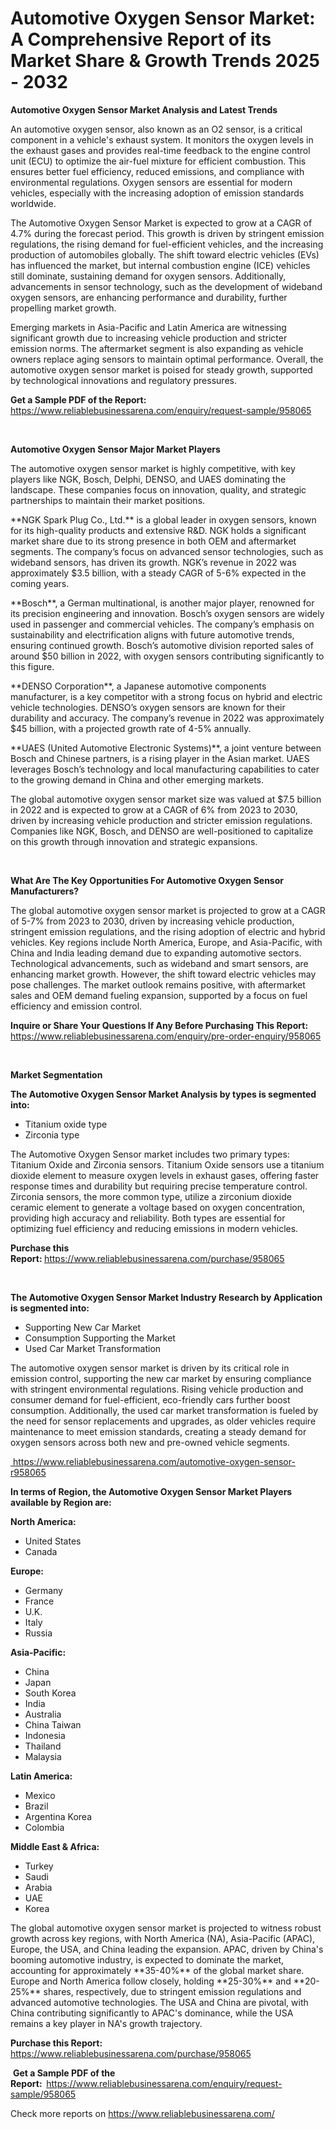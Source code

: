 <p><h1>Automotive Oxygen Sensor Market: A Comprehensive Report of its Market Share & Growth Trends 2025 - 2032</h1></p><p><strong>Automotive Oxygen Sensor Market Analysis and Latest Trends</strong></p>
<p><p>An automotive oxygen sensor, also known as an O2 sensor, is a critical component in a vehicle's exhaust system. It monitors the oxygen levels in the exhaust gases and provides real-time feedback to the engine control unit (ECU) to optimize the air-fuel mixture for efficient combustion. This ensures better fuel efficiency, reduced emissions, and compliance with environmental regulations. Oxygen sensors are essential for modern vehicles, especially with the increasing adoption of emission standards worldwide.</p><p>The Automotive Oxygen Sensor Market is expected to grow at a CAGR of 4.7% during the forecast period. This growth is driven by stringent emission regulations, the rising demand for fuel-efficient vehicles, and the increasing production of automobiles globally. The shift toward electric vehicles (EVs) has influenced the market, but internal combustion engine (ICE) vehicles still dominate, sustaining demand for oxygen sensors. Additionally, advancements in sensor technology, such as the development of wideband oxygen sensors, are enhancing performance and durability, further propelling market growth.</p><p>Emerging markets in Asia-Pacific and Latin America are witnessing significant growth due to increasing vehicle production and stricter emission norms. The aftermarket segment is also expanding as vehicle owners replace aging sensors to maintain optimal performance. Overall, the automotive oxygen sensor market is poised for steady growth, supported by technological innovations and regulatory pressures.</p></p>
<p><strong>Get a Sample PDF of the Report:&nbsp;</strong> <a href="https://www.reliablebusinessarena.com/enquiry/request-sample/958065?utm_campaign=1841&utm_medium=2&utm_source=Github&utm_content=ia&utm_term=23012025&utm_id=automotive-oxygen-sensor">https://www.reliablebusinessarena.com/enquiry/request-sample/958065</a></p>
<p>&nbsp;</p>
<p><strong>Automotive Oxygen Sensor Major Market Players</strong></p>
<p><p>The automotive oxygen sensor market is highly competitive, with key players like NGK, Bosch, Delphi, DENSO, and UAES dominating the landscape. These companies focus on innovation, quality, and strategic partnerships to maintain their market positions.</p><p>**NGK Spark Plug Co., Ltd.** is a global leader in oxygen sensors, known for its high-quality products and extensive R&D. NGK holds a significant market share due to its strong presence in both OEM and aftermarket segments. The company’s focus on advanced sensor technologies, such as wideband sensors, has driven its growth. NGK’s revenue in 2022 was approximately $3.5 billion, with a steady CAGR of 5-6% expected in the coming years.</p><p>**Bosch**, a German multinational, is another major player, renowned for its precision engineering and innovation. Bosch’s oxygen sensors are widely used in passenger and commercial vehicles. The company’s emphasis on sustainability and electrification aligns with future automotive trends, ensuring continued growth. Bosch’s automotive division reported sales of around $50 billion in 2022, with oxygen sensors contributing significantly to this figure.</p><p>**DENSO Corporation**, a Japanese automotive components manufacturer, is a key competitor with a strong focus on hybrid and electric vehicle technologies. DENSO’s oxygen sensors are known for their durability and accuracy. The company’s revenue in 2022 was approximately $45 billion, with a projected growth rate of 4-5% annually.</p><p>**UAES (United Automotive Electronic Systems)**, a joint venture between Bosch and Chinese partners, is a rising player in the Asian market. UAES leverages Bosch’s technology and local manufacturing capabilities to cater to the growing demand in China and other emerging markets.</p><p>The global automotive oxygen sensor market size was valued at $7.5 billion in 2022 and is expected to grow at a CAGR of 6% from 2023 to 2030, driven by increasing vehicle production and stricter emission regulations. Companies like NGK, Bosch, and DENSO are well-positioned to capitalize on this growth through innovation and strategic expansions.</p></p>
<p>&nbsp;</p>
<p><strong>What Are The Key Opportunities For Automotive Oxygen Sensor Manufacturers?</strong></p>
<p><p>The global automotive oxygen sensor market is projected to grow at a CAGR of 5-7% from 2023 to 2030, driven by increasing vehicle production, stringent emission regulations, and the rising adoption of electric and hybrid vehicles. Key regions include North America, Europe, and Asia-Pacific, with China and India leading demand due to expanding automotive sectors. Technological advancements, such as wideband and smart sensors, are enhancing market growth. However, the shift toward electric vehicles may pose challenges. The market outlook remains positive, with aftermarket sales and OEM demand fueling expansion, supported by a focus on fuel efficiency and emission control.</p></p>
<p><strong>Inquire or Share Your Questions If Any Before Purchasing This Report:</strong> <a href="https://www.reliablebusinessarena.com/enquiry/pre-order-enquiry/958065?utm_campaign=1841&utm_medium=2&utm_source=Github&utm_content=ia&utm_term=23012025&utm_id=automotive-oxygen-sensor">https://www.reliablebusinessarena.com/enquiry/pre-order-enquiry/958065</a></p>
<p>&nbsp;</p>
<p><strong>Market Segmentation</strong></p>
<p><strong>The Automotive Oxygen Sensor Market Analysis by types is segmented into:</strong></p>
<p><ul><li>Titanium oxide type</li><li>Zirconia type</li></ul></p>
<p><p>The Automotive Oxygen Sensor market includes two primary types: Titanium Oxide and Zirconia sensors. Titanium Oxide sensors use a titanium dioxide element to measure oxygen levels in exhaust gases, offering faster response times and durability but requiring precise temperature control. Zirconia sensors, the more common type, utilize a zirconium dioxide ceramic element to generate a voltage based on oxygen concentration, providing high accuracy and reliability. Both types are essential for optimizing fuel efficiency and reducing emissions in modern vehicles.</p></p>
<p><strong>Purchase this Report:&nbsp;</strong><a href="https://www.reliablebusinessarena.com/purchase/958065?utm_campaign=1841&utm_medium=2&utm_source=Github&utm_content=ia&utm_term=23012025&utm_id=automotive-oxygen-sensor">https://www.reliablebusinessarena.com/purchase/958065</a></p>
<p>&nbsp;</p>
<p><strong>The Automotive Oxygen Sensor Market Industry Research by Application is segmented into:</strong></p>
<p><ul><li>Supporting New Car Market</li><li>Consumption Supporting the Market</li><li>Used Car Market Transformation</li></ul></p>
<p><p>The automotive oxygen sensor market is driven by its critical role in emission control, supporting the new car market by ensuring compliance with stringent environmental regulations. Rising vehicle production and consumer demand for fuel-efficient, eco-friendly cars further boost consumption. Additionally, the used car market transformation is fueled by the need for sensor replacements and upgrades, as older vehicles require maintenance to meet emission standards, creating a steady demand for oxygen sensors across both new and pre-owned vehicle segments.</p></p>
<p><a href="https://www.reliablebusinessarena.com/automotive-oxygen-sensor-r958065?utm_campaign=1841&utm_medium=2&utm_source=Github&utm_content=ia&utm_term=23012025&utm_id=automotive-oxygen-sensor">&nbsp;https://www.reliablebusinessarena.com/automotive-oxygen-sensor-r958065</a></p>
<p><strong>In terms of Region, the Automotive Oxygen Sensor Market Players available by Region are:</strong></p>
<p>
    <p> <strong> North America: </strong>
        <ul>
            <li>United States</li>
            <li>Canada</li>
        </ul>
        </p> 
    <p> <strong> Europe: </strong>
        <ul>
            <li>Germany</li>
            <li>France</li>
            <li>U.K.</li>
            <li>Italy</li>
            <li>Russia</li>
        </ul>
        </p> 
    <p> <strong> Asia-Pacific: </strong>
        <ul>
            <li>China</li>
            <li>Japan</li>
            <li>South Korea</li>
            <li>India</li>
            <li>Australia</li>
            <li>China Taiwan</li>
            <li>Indonesia</li>
            <li>Thailand</li>
            <li>Malaysia</li>
        </ul>
        </p> 
    <p> <strong> Latin America: </strong>
        <ul>
            <li>Mexico</li>
            <li>Brazil</li>
            <li>Argentina Korea</li>
            <li>Colombia</li>
        </ul>
        </p> 
    <p> <strong> Middle East & Africa: </strong>
        <ul>
            <li>Turkey</li>
            <li>Saudi</li>
            <li>Arabia</li>
            <li>UAE</li>
            <li>Korea</li>
        </ul>
    </p>
    </p>
<p><p>The global automotive oxygen sensor market is projected to witness robust growth across key regions, with North America (NA), Asia-Pacific (APAC), Europe, the USA, and China leading the expansion. APAC, driven by China's booming automotive industry, is expected to dominate the market, accounting for approximately **35-40%** of the global market share. Europe and North America follow closely, holding **25-30%** and **20-25%** shares, respectively, due to stringent emission regulations and advanced automotive technologies. The USA and China are pivotal, with China contributing significantly to APAC's dominance, while the USA remains a key player in NA's growth trajectory.</p></p>
<p><strong>Purchase this Report: </strong><a href="https://www.reliablebusinessarena.com/purchase/958065?utm_campaign=1841&utm_medium=2&utm_source=Github&utm_content=ia&utm_term=23012025&utm_id=automotive-oxygen-sensor">https://www.reliablebusinessarena.com/purchase/958065</a></p>
<p>&nbsp;<strong>Get a Sample PDF of the Report:&nbsp;&nbsp;</strong><a href="https://www.reliablebusinessarena.com/enquiry/request-sample/958065?utm_campaign=1841&utm_medium=2&utm_source=Github&utm_content=ia&utm_term=23012025&utm_id=automotive-oxygen-sensor">https://www.reliablebusinessarena.com/enquiry/request-sample/958065</a></p>
<p><strong></strong></p>
<p>Check more reports on <a href="https://www.reliablebusinessarena.com/?utm_campaign=1841&utm_medium=2&utm_source=Github&utm_content=ia&utm_term=23012025&utm_id=automotive-oxygen-sensor">https://www.reliablebusinessarena.com/</a></p>